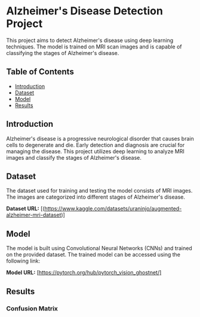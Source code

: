 # Alzheimer's Disease Detection Project

This project aims to detect Alzheimer's disease using deep learning techniques. The model is trained on MRI scan images and is capable of classifying the stages of Alzheimer's disease.

## Table of Contents
- [Introduction](#introduction)
- [Dataset](#dataset)
- [Model](#model)
- [Results](#results)

## Introduction

Alzheimer's disease is a progressive neurological disorder that causes brain cells to degenerate and die. Early detection and diagnosis are crucial for managing the disease. This project utilizes deep learning to analyze MRI images and classify the stages of Alzheimer's disease.

## Dataset

The dataset used for training and testing the model consists of MRI images. The images are categorized into different stages of Alzheimer's disease.

**Dataset URL:** [(https://www.kaggle.com/datasets/uraninjo/augmented-alzheimer-mri-dataset)]

## Model

The model is built using Convolutional Neural Networks (CNNs) and trained on the provided dataset. The trained model can be accessed using the following link:

**Model URL:** [https://pytorch.org/hub/pytorch_vision_ghostnet/]

## Results

### Confusion Matrix
